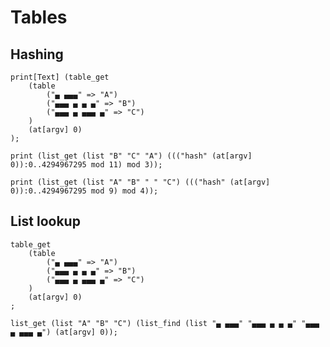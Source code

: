 # Tables

## Hashing

```polygolf
print[Text] (table_get
    (table
        ("▄ ▄▄▄" => "A")
        ("▄▄▄ ▄ ▄ ▄" => "B")
        ("▄▄▄ ▄ ▄▄▄ ▄" => "C")
    )
    (at[argv] 0)
);
```

```polygolf tables.testTableHashing(999)
print (list_get (list "B" "C" "A") ((("hash" (at[argv] 0)):0..4294967295 mod 11) mod 3));
```

```polygolf tables.testTableHashing(9)
print (list_get (list "A" "B" " " "C") ((("hash" (at[argv] 0)):0..4294967295 mod 9) mod 4));
```

## List lookup

```polygolf
table_get
    (table
        ("▄ ▄▄▄" => "A")
        ("▄▄▄ ▄ ▄ ▄" => "B")
        ("▄▄▄ ▄ ▄▄▄ ▄" => "C")
    )
    (at[argv] 0)
;
```

```polygolf tables.tableToListLookup
list_get (list "A" "B" "C") (list_find (list "▄ ▄▄▄" "▄▄▄ ▄ ▄ ▄" "▄▄▄ ▄ ▄▄▄ ▄") (at[argv] 0));
```
